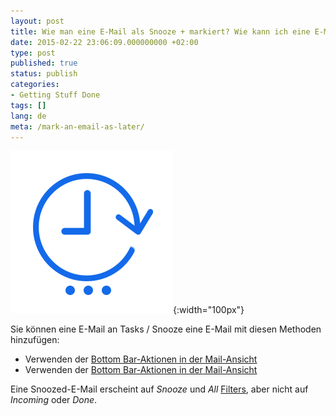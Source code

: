 ```yaml
---
layout: post
title: Wie man eine E-Mail als Snooze + markiert? Wie kann ich eine E-Mail an Tasks hinzufügen?
date: 2015-02-22 23:06:09.000000000 +02:00
type: post
published: true
status: publish
categories:
- Getting Stuff Done
tags: []
lang: de
meta: /mark-an-email-as-later/
---
```


![Later](/assets/ic_action_later-.png){:width="100px"}

Sie können eine E-Mail an Tasks / Snooze eine E-Mail mit diesen Methoden hinzufügen:

* Verwenden der [Bottom Bar-Aktionen in der Mail-Ansicht](/bottom-bar-options-type-mail/)
* Verwenden der [Bottom Bar-Aktionen in der Mail-Ansicht](/bottom-bar-options-type-mail/)

Eine Snoozed-E-Mail erscheint auf *Snooze* und *All* [Filters](/top-bar-left-triangle-menu/), aber nicht auf *Incoming* oder *Done*.
